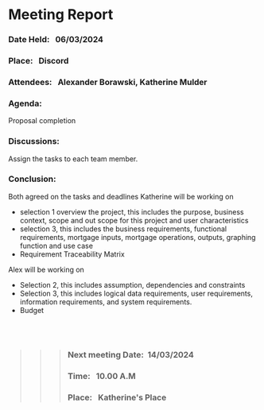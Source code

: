 # Meeting Report

### Date Held: &nbsp; <font size = "3">06/03/2024</font>
### Place: &nbsp; <font size = "3"> Discord</font>
### Attendees: &nbsp; <font size = "3">Alexander Borawski, Katherine Mulder</font>
### Agenda: 
Proposal completion 

### Discussions: 
Assign the tasks to each team member.

### Conclusion: &nbsp; 
Both agreed on the tasks and deadlines
Katherine will be working on 
* selection 1 overview the project, this includes the purpose, business context, scope and out scope for this project and user characteristics
* selection 3, this includes the business requirements, functional requirements, mortgage inputs, mortgage operations, outputs, graphing function and use case 
* Requirement Traceability Matrix 

Alex will be working on 
* Selection 2, this includes assumption, dependencies and constraints
* Selection 3, this includes logical data requirements, user requirements, information requirements, and system requirements.
* Budget

<br>
<br>

>>>### Next meeting Date:&nbsp; <font size = "3">14/03/2024 </font>
>>>### Time: &nbsp; <font size = "3">10.00 A.M </font>				
>>>### Place:  &nbsp; <font size = "3">Katherine's Place</font>
